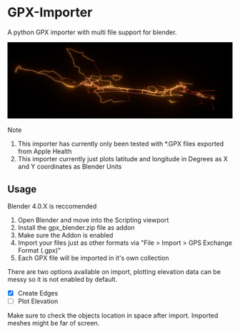 # GPX-Importer
A python GPX importer with multi file support for blender.

![Large set of *.GPX rendered at once](_examples/preview.jpg)

> [!note]
> 1. This importer has currently only been tested with *.GPX files exported from Apple Health
> 2. This importer currently just plots latitude and longitude in Degrees as X and Y coordinates as Blender Units



## Usage
Blender 4.0.X is reccomended 
1. Open Blender and move into the Scripting viewport
2. Install the gpx_blender.zip file as addon
3. Make sure the Addon is enabled
4. Import your files just as other formats via "File > Import > GPS Exchange Format (.gpx)"
5. Each GPX file will be imported in it's own collection

There are two options available on import, plotting elevation data can be messy so it is not enabled by default.
- [x] Create Edges
- [ ] Plot Elevation

Make sure to check the objects location in space after import. Imported meshes might be far of screen.

